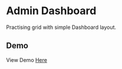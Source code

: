 # Admin Dashboard

Practising grid with simple Dashboard layout.

## Demo

View Demo [Here](https://basnetrajpradip.github.io/admin-dashboard/)

